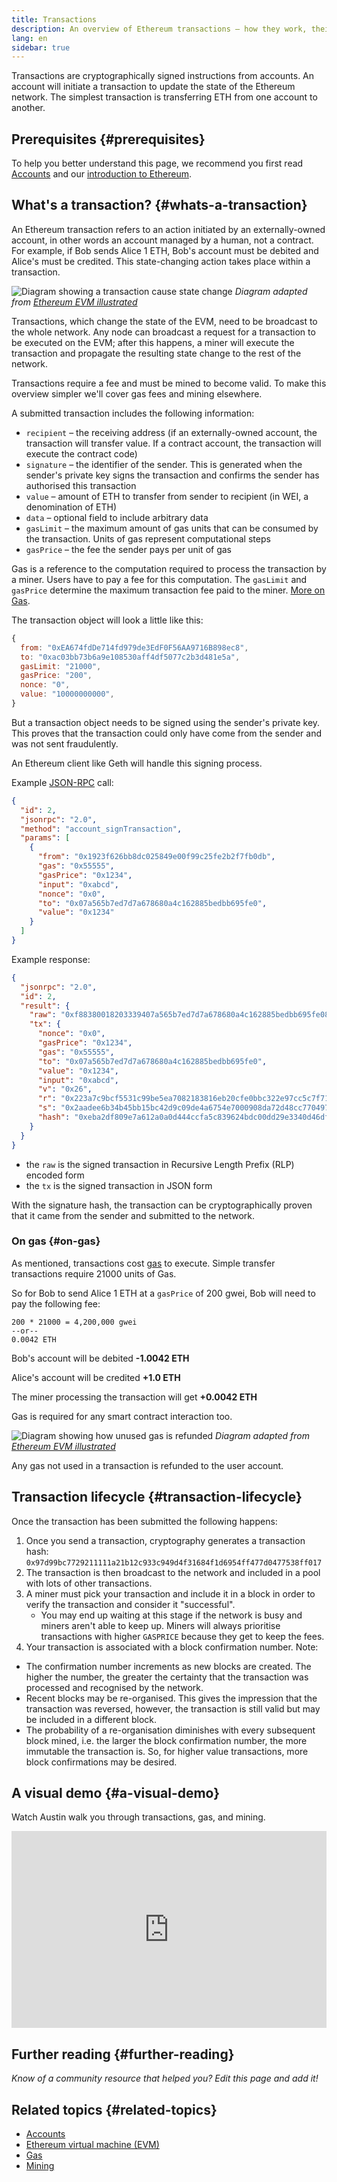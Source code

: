 ```yaml
---
title: Transactions
description: An overview of Ethereum transactions – how they work, their data structure, and how to send them via an application.
lang: en
sidebar: true
---
```


Transactions are cryptographically signed instructions from accounts. An account will initiate a transaction to update the state of the Ethereum network. The simplest transaction is transferring ETH from one account to another.

<!-- TODO explain these 2 types of transactions -->
<!-- There are two types of transactions: those which result in message calls and those which result in contract creation. -->
<!-- Contract creation results in the creation of a new contract account containing compiled smart contract bytecode. Whenever another account makes a message call to that contract, it executes its bytecode. -->

## Prerequisites {#prerequisites}

To help you better understand this page, we recommend you first read [Accounts](/developers/docs/accounts/) and our [introduction to Ethereum](/developers/docs/intro-to-ethereum/).

## What's a transaction? {#whats-a-transaction}

An Ethereum transaction refers to an action initiated by an externally-owned account, in other words an account managed by a human, not a contract. For example, if Bob sends Alice 1 ETH, Bob's account must be debited and Alice's must be credited. This state-changing action takes place within a transaction.

![Diagram showing a transaction cause state change](./tx.png)
_Diagram adapted from [Ethereum EVM illustrated](https://takenobu-hs.github.io/downloads/ethereum_evm_illustrated.pdf)_

Transactions, which change the state of the EVM, need to be broadcast to the whole network. Any node can broadcast a request for a transaction to be executed on the EVM; after this happens, a miner will execute the transaction and propagate the resulting state change to the rest of the network.

Transactions require a fee and must be mined to become valid. To make this overview simpler we'll cover gas fees and mining elsewhere.

A submitted transaction includes the following information:

- `recipient` – the receiving address (if an externally-owned account, the transaction will transfer value. If a contract account, the transaction will execute the contract code)
- `signature` – the identifier of the sender. This is generated when the sender's private key signs the transaction and confirms the sender has authorised this transaction
- `value` – amount of ETH to transfer from sender to recipient (in WEI, a denomination of ETH)
- `data` – optional field to include arbitrary data
- `gasLimit` – the maximum amount of gas units that can be consumed by the transaction. Units of gas represent computational steps
- `gasPrice` – the fee the sender pays per unit of gas

Gas is a reference to the computation required to process the transaction by a miner. Users have to pay a fee for this computation. The `gasLimit` and `gasPrice` determine the maximum transaction fee paid to the miner. [More on Gas](/developers/docs/gas/).

The transaction object will look a little like this:

```js
{
  from: "0xEA674fdDe714fd979de3EdF0F56AA9716B898ec8",
  to: "0xac03bb73b6a9e108530aff4df5077c2b3d481e5a",
  gasLimit: "21000",
  gasPrice: "200",
  nonce: "0",
  value: "10000000000",
}
```

But a transaction object needs to be signed using the sender's private key. This proves that the transaction could only have come from the sender and was not sent fraudulently.

An Ethereum client like Geth will handle this signing process.

Example [JSON-RPC](https://eth.wiki/json-rpc/API) call:

```json
{
  "id": 2,
  "jsonrpc": "2.0",
  "method": "account_signTransaction",
  "params": [
    {
      "from": "0x1923f626bb8dc025849e00f99c25fe2b2f7fb0db",
      "gas": "0x55555",
      "gasPrice": "0x1234",
      "input": "0xabcd",
      "nonce": "0x0",
      "to": "0x07a565b7ed7d7a678680a4c162885bedbb695fe0",
      "value": "0x1234"
    }
  ]
}
```

Example response:

```json
{
  "jsonrpc": "2.0",
  "id": 2,
  "result": {
    "raw": "0xf88380018203339407a565b7ed7d7a678680a4c162885bedbb695fe080a44401a6e4000000000000000000000000000000000000000000000000000000000000001226a0223a7c9bcf5531c99be5ea7082183816eb20cfe0bbc322e97cc5c7f71ab8b20ea02aadee6b34b45bb15bc42d9c09de4a6754e7000908da72d48cc7704971491663",
    "tx": {
      "nonce": "0x0",
      "gasPrice": "0x1234",
      "gas": "0x55555",
      "to": "0x07a565b7ed7d7a678680a4c162885bedbb695fe0",
      "value": "0x1234",
      "input": "0xabcd",
      "v": "0x26",
      "r": "0x223a7c9bcf5531c99be5ea7082183816eb20cfe0bbc322e97cc5c7f71ab8b20e",
      "s": "0x2aadee6b34b45bb15bc42d9c09de4a6754e7000908da72d48cc7704971491663",
      "hash": "0xeba2df809e7a612a0a0d444ccfa5c839624bdc00dd29e3340d46df3870f8a30e"
    }
  }
}
```

- the `raw` is the signed transaction in Recursive Length Prefix (RLP) encoded form
- the `tx` is the signed transaction in JSON form

With the signature hash, the transaction can be cryptographically proven that it came from the sender and submitted to the network.

### On gas {#on-gas}

As mentioned, transactions cost [gas](/developers/docs/gas/) to execute. Simple transfer transactions require 21000 units of Gas.

So for Bob to send Alice 1 ETH at a `gasPrice` of 200 gwei, Bob will need to pay the following fee:

```
200 * 21000 = 4,200,000 gwei
--or--
0.0042 ETH
```

Bob's account will be debited **-1.0042 ETH**

Alice's account will be credited **+1.0 ETH**

The miner processing the transaction will get **+0.0042 ETH**

Gas is required for any smart contract interaction too.

![Diagram showing how unused gas is refunded](./gas-tx.png)
_Diagram adapted from [Ethereum EVM illustrated](https://takenobu-hs.github.io/downloads/ethereum_evm_illustrated.pdf)_

Any gas not used in a transaction is refunded to the user account.

## Transaction lifecycle {#transaction-lifecycle}

Once the transaction has been submitted the following happens:

1. Once you send a transaction, cryptography generates a transaction hash:
   `0x97d99bc7729211111a21b12c933c949d4f31684f1d6954ff477d0477538ff017`
2. The transaction is then broadcast to the network and included in a pool with lots of other transactions.
3. A miner must pick your transaction and include it in a block in order to verify the transaction and consider it "successful".
   - You may end up waiting at this stage if the network is busy and miners aren't able to keep up. Miners will always prioritise transactions with higher `GASPRICE` because they get to keep the fees.
4. Your transaction is associated with a block confirmation number. Note:
  - The confirmation number increments as new blocks are created. The higher the number, the greater the certainty that the transaction was processed and recognised by the network. 
  - Recent blocks may be re-organised. This gives the impression that the transaction was reversed, however, the transaction is still valid but may be included in a different block.
  - The probability of a re-organisation diminishes with every subsequent block mined, i.e. the larger the block confirmation number, the more immutable the transaction is. So, for higher value transactions, more block confirmations may be desired.

<!-- **State change**

FROM THE WHITEPAPER:

1. Check if the transaction is well-formed (ie. has the right number of values), the signature is valid, and the nonce matches the nonce in the sender's account. If not, return an error.
2. Calculate the transaction fee as `STARTGAS * GASPRICE`, and determine the sending address from the signature. Subtract the fee from the sender's account balance and increment the sender's nonce. If there is not enough balance to spend, return an error.
3. Initialize `GAS = STARTGAS`, and take off a certain quantity of gas per byte to pay for the bytes in the transaction.
4. Transfer the transaction value from the sender's account to the receiving account. If the receiving account does not yet exist, create it. If the receiving account is a contract, run the contract's code either to completion or until the execution runs out of gas.
5. If the value transfer failed because the sender did not have enough money, or the code execution ran out of gas, revert all state changes except the payment of the fees, and add the fees to the miner's account.
6. Otherwise, refund the fees for all remaining gas to the sender, and send the fees paid for gas consumed to the miner.
 -->
<!-- ## Failed transactions

A transaction can fail for a number of reasons:

- Not enough gas
  - The gas limit is too low
- Reverted -->

<!-- ## Messages

Messages are like transactions between contract accounts but they're not added to the blockchain. They allow smart contracts to call other contracts and trigger their execution.

FROM WHITEPAPER:

A message is produced when a contract currently executing code executes the `CALL` opcode, which produces and executes a message. Like a transaction, a message leads to the recipient account running its code. Thus, contracts can have relationships with other contracts in exactly the same way that external actors can.

@Sam Richards help me understand messages please :D

```
// FROM SOLIDITY DOCS
Contracts can call other contracts or send ether to non-contract accounts by the means of message calls. Message calls are similar to transactions, in that they have a source, a target, data payload, Ether, gas and return data. In fact, every transaction consists of a top-level message call which in turn can create further message calls.

A contract can decide how much of its remaining gas should be sent with the inner message call and how much it wants to retain. If an out-of-gas exception happens in the inner call (or any other exception), this will be signalled by an error value put onto the stack. In this case, only the gas sent together with the call is used up. In Solidity, the calling contract causes a manual exception by default in such situations, so that exceptions “bubble up” the call stack.

As already said, the called contract (which can be the same as the caller) will receive a freshly cleared instance of memory and has access to the call payload - which will be provided in a separate area called the calldata. After it has finished execution, it can return data which will be stored at a location in the caller’s memory preallocated by the caller.

Calls are limited to a depth of 1024, which means, that for more complex operations, loops should be preferred over recursive calls.
```

<!-- Feels like this should maybe form a more advanced/complex doc that sits under transactions. Stuff like Ethers and providers need some sort of intro-->

<!-- ## How to send a transaction -->

<!-- `web3.eth.sendTransaction(transactionObject [, callback])` -->

<!-- Using Ethers and a provider... -->

<!-- ```js
// We require a provider to send transactions
let provider = ethers.getDefaultProvider()

let privateKey =
  "0x3141592653589793238462643383279502884197169399375105820974944592"
let wallet = new ethers.Wallet(privateKey, provider)

let amount = ethers.utils.parseEther("1.0")

let tx = {
  to: "0x88a5c2d9919e46f883eb62f7b8dd9d0cc45bc290",
  // ... or supports ENS names
  // to: "ricmoo.firefly.eth",

  // We must pass in the amount as wei (1 ether = 1e18 wei), so we
  // use this convenience function to convert ether to wei.
  value: ethers.utils.parseEther("1.0"),
}

let sendPromise = wallet.sendTransaction(tx)

sendPromise.then((tx) => {
  console.log(tx)
  // {
  //    // All transaction fields will be present
  //    "nonce", "gasLimit", "pasPrice", "to", "value", "data",
  //    "from", "hash", "r", "s", "v"
  // }
})
``` -->

<!-- **Transaction requests**

Ethers

```js
{
    // Required unless deploying a contract (in which case omit)
    to: addressOrName,  // the target address or ENS name

    // These are optional/meaningless for call and estimateGas
    nonce: 0,           // the transaction nonce
    gasLimit: 0,        // the maximum gas this transaction may spend
    gasPrice: 0,        // the price (in wei) per unit of gas

    // These are always optional (but for call, data is usually specified)
    data: "0x",         // extra data for the transaction, or input for call
    value: 0,           // the amount (in wei) this transaction is sending
    chainId: 3          // the network ID; usually added by a signer
}
``` -->

<!-- **Transaction response**

```js
{
    // Only available for mined transactions
    blockHash: "0x7f20ef60e9f91896b7ebb0962a18b8defb5e9074e62e1b6cde992648fe78794b",
    blockNumber: 3346463,
    timestamp: 1489440489,

    // Exactly one of these will be present (send vs. deploy contract)
    // They will always be a properly formatted checksum address
    creates: null,
    to: "0xc149Be1bcDFa69a94384b46A1F91350E5f81c1AB",

    // The transaction hash
    hash: "0xf517872f3c466c2e1520e35ad943d833fdca5a6739cfea9e686c4c1b3ab1022e",

    // See above "Transaction Requests" for details
    data: "0x",
    from: "0xEA674fdDe714fd979de3EdF0F56AA9716B898ec8",
    gasLimit: utils.bigNumberify("90000"),
    gasPrice: utils.bigNumberify("21488430592"),
    nonce: 0,
    value: utils.parseEther(1.0017071732629267),

    // The chain ID; 0 indicates replay-attack vulnerable
    // (eg. 1 = Homestead mainnet, 3 = Ropsten testnet)
    chainId: 1,

    // The signature of the transaction (TestRPC may fail to include these)
    r: "0x5b13ef45ce3faf69d1f40f9d15b0070cc9e2c92f3df79ad46d5b3226d7f3d1e8",
    s: "0x535236e497c59e3fba93b78e124305c7c9b20db0f8531b015066725e4bb31de6",
    v: 37,

    // The raw transaction (TestRPC may be missing this)
    raw: "0xf87083154262850500cf6e0083015f9094c149be1bcdfa69a94384b46a1f913" +
           "50e5f81c1ab880de6c75de74c236c8025a05b13ef45ce3faf69d1f40f9d15b0" +
           "070cc9e2c92f3df79ad46d5b3226d7f3d1e8a0535236e497c59e3fba93b78e1" +
           "24305c7c9b20db0f8531b015066725e4bb31de6"
}
``` -->

<!-- ## How are transactions protected/safe? -->

## A visual demo {#a-visual-demo}

Watch Austin walk you through transactions, gas, and mining.

<iframe width="100%" height="315" src="https://www.youtube.com/embed/er-0ihqFQB0" frameborder="0" allow="accelerometer; autoplay; clipboard-write; encrypted-media; gyroscope; picture-in-picture" allowfullscreen></iframe>

## Further reading {#further-reading}

_Know of a community resource that helped you? Edit this page and add it!_

## Related topics {#related-topics}

- [Accounts](/developers/docs/accounts/)
- [Ethereum virtual machine (EVM)](/developers/docs/evm/)
- [Gas](/developers/docs/gas/)
- [Mining](/developers/docs/consensus-mechanisms/pow/mining/)
